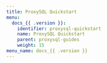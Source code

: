 ```yaml
---
title: ProxySQL Quickstart
menu:
  docs_{{ .version }}:
    identifier: proxysql-quickstart
    name: ProxySQL Quickstart
    parent: proxysql-guides
    weight: 15
menu_name: docs_{{ .version }}
---
```

